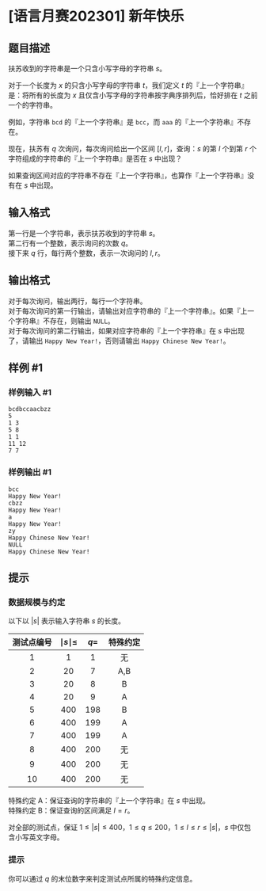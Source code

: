 # [语言月赛202301] 新年快乐

## 题目描述

扶苏收到的字符串是一个只含小写字母的字符串 $s$。

对于一个长度为 $x$ 的只含小写字母的字符串 $t$，我们定义 $t$ 的『上一个字符串』是：将所有的长度为 $x$ 且仅含小写字母的字符串按字典序排列后，恰好排在 $t$ 之前一个的字符串。

例如，字符串 $\texttt{bcd}$ 的『上一个字符串』是 $\texttt{bcc}$，而 $\texttt{aaa}$ 的『上一个字符串』不存在。

现在，扶苏有 $q$ 次询问，每次询问给出一个区间 $[l, r]$，查询：$s$ 的第 $l$ 个到第 $r$ 个字符组成的字符串的『上一个字符串』是否在 $s$ 中出现？

如果查询区间对应的字符串不存在『上一个字符串』，也算作『上一个字符串』没有在 $s$ 中出现。

## 输入格式

第一行是一个字符串，表示扶苏收到的字符串 $s$。  
第二行有一个整数，表示询问的次数 $q$。  
接下来 $q$ 行，每行两个整数，表示一次询问的 $l, r$。

## 输出格式

对于每次询问，输出两行，每行一个字符串。  
对于每次询问的第一行输出，请输出对应字符串的『上一个字符串』。如果『上一个字符串』不存在，则输出 `NULL`。  
对于每次询问的第二行输出，如果对应字符串的『上一个字符串』在 $s$ 中出现了，请输出 `Happy New Year!`，否则请输出 `Happy Chinese New Year!`。  


## 样例 #1

### 样例输入 #1
```
bcdbccaacbzz
5
1 3
5 8
1 1
11 12
7 7
```

### 样例输出 #1

```
bcc
Happy New Year!
cbzz
Happy New Year!
a
Happy New Year!
zy
Happy Chinese New Year!
NULL
Happy Chinese New Year!
```

## 提示

### 数据规模与约定

以下以 $|s|$ 表示输入字符串 $s$ 的长度。

| 测试点编号 | $\mid s \mid \leq$ | $q=$ | 特殊约定 |
| :-: | :-: | :-: | :-: |
| 1 | $1$ | $1$ | 无 |
| 2 | $20$ | $7$ | A,B |
| 3 | $20$ | $8$ | B |
| 4 | $20$ | $9$ | A |
| 5 | $400$ | $198$ | B |
| 6 | $400$ | $199$ | A |
| 7 | $400$ | $199$ | A |
| 8 | $400$ | $200$ | 无 |
| 9 | $400$ | $200$ | 无 |
| 10 | $400$ | $200$ | 无 |

特殊约定 A：保证查询的字符串的『上一个字符串』在 $s$ 中出现。  
特殊约定 B：保证查询的区间满足 $l = r$。

对全部的测试点，保证 $1 \leq |s| \leq 400$，$1 \leq q \leq 200$，$1 \leq l \leq r \leq |s|$，$s$ 中仅包含小写英文字母。

### 提示

你可以通过 $q$ 的末位数字来判定测试点所属的特殊约定信息。

